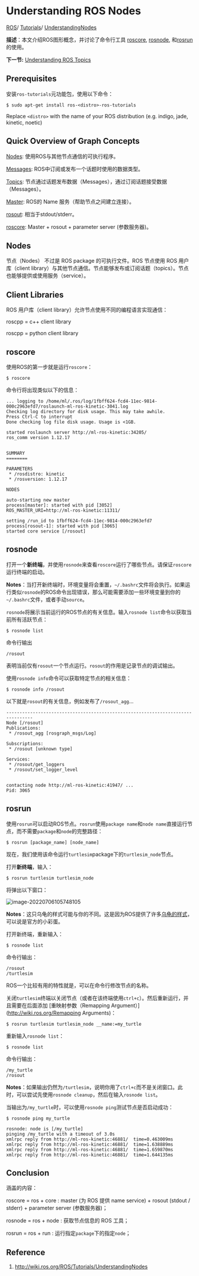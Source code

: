 # Understanding ROS Nodes

[ROS](http://wiki.ros.org/ROS)/ [Tutorials](http://wiki.ros.org/ROS/Tutorials)/ [UnderstandingNodes](http://wiki.ros.org/action/fullsearch/ROS/Tutorials/UnderstandingNodes?action=fullsearch&context=180&value=linkto%3A"ROS%2FTutorials%2FUnderstandingNodes")

**描述**：本文介绍ROS图形概念，并讨论了命令行工具 [roscore](http://wiki.ros.org/roscore), [rosnode](http://wiki.ros.org/rosnode), 和[rosrun](http://wiki.ros.org/rosrun) 的使用。

**下一节:** [Understanding ROS Topics](./ros-tutorials-beginner-6-understanding-topics)

## Prerequisites

安装`ros-tutorials`元功能包，使用以下命令：

```shell
$ sudo apt-get install ros-<distro>-ros-tutorials
```

Replace `<distro>` with the name of your ROS distribution (e.g. indigo, jade, kinetic, noetic)

## Quick Overview of Graph Concepts

[Nodes](http://wiki.ros.org/Nodes): 使用ROS与其他节点通信的可执行程序。

[Messages](http://wiki.ros.org/Messages): ROS中订阅或发布一个话题时使用的数据类型。

[Topics](http://wiki.ros.org/Topics): 节点通过话题发布数据（Messages），通过订阅话题接受数据（Messages）。

[Master](http://wiki.ros.org/Master): ROS的 Name 服务（帮助节点之间建立连接）。

[rosout](http://wiki.ros.org/rosout): 相当于stdout/stderr。

[roscore](http://wiki.ros.org/roscore): Master + rosout + parameter server (参数服务器)。

## Nodes

节点（Nodes） 不过是 ROS package 的可执行文件。ROS 节点使用 ROS 用户库（client library）与其他节点通信。节点能够发布或订阅话题（topics）。节点也能够提供或使用服务（service）。

## Client Libraries

ROS 用户库（client library）允许节点使用不同的编程语言实现通信：

roscpp = c++ client library

roscpp = python client library

## roscore

使用ROS的第一步就是运行`roscore`：

```shell
$ roscore
```

命令行将出现类似以下的信息：

```shell
... logging to /home/ml/.ros/log/1fbff624-fcd4-11ec-9814-000c2963efd7/roslaunch-ml-ros-kinetic-3041.log
Checking log directory for disk usage. This may take awhile.
Press Ctrl-C to interrupt
Done checking log file disk usage. Usage is <1GB.

started roslaunch server http://ml-ros-kinetic:34205/
ros_comm version 1.12.17


SUMMARY
========

PARAMETERS
 * /rosdistro: kinetic
 * /rosversion: 1.12.17

NODES

auto-starting new master
process[master]: started with pid [3052]
ROS_MASTER_URI=http://ml-ros-kinetic:11311/

setting /run_id to 1fbff624-fcd4-11ec-9814-000c2963efd7
process[rosout-1]: started with pid [3065]
started core service [/rosout]

```

## rosnode

打开一个**新终端**，并使用`rosnode`来查看`roscore`运行了哪些节点。请保证`roscore`运行终端的启动。

**Notes**：当打开新终端时，环境变量将会重置，`~/.bashrc`文件将会执行。如果运行类似`rosnode`的ROS命令出现错误，那么可能需要添加一些环境变量到你的`~/.bashrc`文件，或者手动`source`。

`rosnode`将展示当前运行的ROS节点的有关信息。输入`rosnode list`命令以获取当前所有活跃节点：

```shell
$ rosnode list
```

命令行输出

```shell
/rosout
```

表明当前仅有`rosout`一个节点运行。`rosout`的作用是记录节点的调试输出。

使用`rosnode info`命令可以获取特定节点的相关信息：

```shell
$ rosnode info /rosout
```

以下就是`rosout`的有关信息，例如发布了`/rosout_agg`...

```shell
--------------------------------------------------------------------------------
Node [/rosout]
Publications: 
 * /rosout_agg [rosgraph_msgs/Log]

Subscriptions: 
 * /rosout [unknown type]

Services: 
 * /rosout/get_loggers
 * /rosout/set_logger_level


contacting node http://ml-ros-kinetic:41947/ ...
Pid: 3065

```

## rosrun

使用`rosrun`可以启动ROS节点。`rosrun`使用`package name`和`node name`直接运行节点，而不需要`package`和`node`的完整路径：

```shell
$ rosrun [package_name] [node_name]
```

现在，我们使用该命令运行`turtlesim`package下的`turtlesim_node`节点。

打开**新终端**，输入：

```shell
$ rosrun turtlesim turtlesim_node
```

将弹出以下窗口：

![image-20220706105748105](.\ros_tutorials_understanding_nodes.assets\image-20220706105748105.png)

**Notes**：这只乌龟的样式可能与你的不同。这是因为ROS提供了许多[乌龟的样式](http://wiki.ros.org/Distributions#Current_Distribution_Releases)，可以说是官方的小彩蛋。

打开新终端，重新输入：

```shell
$ rosnode list
```

命令行输出：

```shell
/rosout
/turtlesim
```

ROS一个比较有用的特性就是，可以在命令行修改节点的名称。

关闭`turtlesim`终端以关闭节点（或者在该终端使用`ctrl+c`）。然后重新运行，并且需要在后面添加 [重映射参数（Remapping Argument）](http://wiki.ros.org/Remapping Arguments)：

```shell
$ rosrun turtlesim turtlesim_node __name:=my_turtle
```

重新输入`rosnode list`：

```shell
$ rosnode list
```

命令行输出：

```shell
/my_turtle
/rosout
```

**Notes**：如果输出仍然为`/turtlesim`，说明你用了`ctrl+c`而不是关闭窗口。此时，可以尝试先使用`rosnode cleanup`，然后在输入`rosnode list`。

当输出为`/my_turtle`时，可以使用`rosnode ping`测试节点是否启动成功：

```shell
$ rosnode ping my_turtle
```

```shell
rosnode: node is [/my_turtle]
pinging /my_turtle with a timeout of 3.0s
xmlrpc reply from http://ml-ros-kinetic:46881/	time=0.463009ms
xmlrpc reply from http://ml-ros-kinetic:46881/	time=1.638889ms
xmlrpc reply from http://ml-ros-kinetic:46881/	time=1.659870ms
xmlrpc reply from http://ml-ros-kinetic:46881/	time=1.644135ms

```

## Conclusion

涵盖的内容：

roscore = ros + core : master (为 ROS 提供 name service) + rosout (stdout / stderr) + parameter server (参数服务器)；

rosnode = ros + node : 获取节点信息的 ROS 工具；

rosrun = ros + run : 运行指定`package`下的指定`node`；

## Reference 

1. http://wiki.ros.org/ROS/Tutorials/UnderstandingNodes
